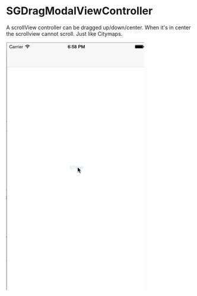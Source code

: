 # SGDragModalViewController
A scrollView controller can be dragged up/down/center. When it's in center the scrollview cannot scroll. Just like Citymaps.


![](https://github.com/lilidan/SGDragModalViewController/blob/master/preview.gif) 
